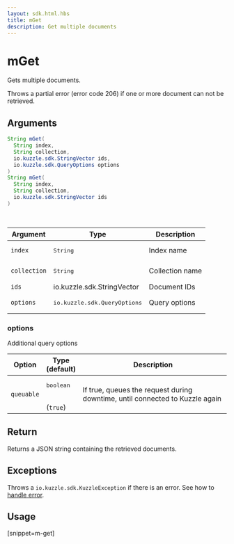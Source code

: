 ```yaml
---
layout: sdk.html.hbs
title: mGet
description: Get multiple documents
---
```


# mGet

Gets multiple documents.

Throws a partial error (error code 206) if one or more document can not be retrieved.

## Arguments

```java
String mGet(
  String index,
  String collection,
  io.kuzzle.sdk.StringVector ids,
  io.kuzzle.sdk.QueryOptions options
)
String mGet(
  String index,
  String collection,
  io.kuzzle.sdk.StringVector ids
)
```

<br/>

| Argument     | Type                                  | Description     |
| ------------ | ------------------------------------- | --------------- |
| `index`      | <pre>String</pre>                     | Index name      |
| `collection` | <pre>String</pre>                     | Collection name |
| `ids`        | io.kuzzle.sdk.StringVector            | Document IDs    |
| `options`    | <pre>io.kuzzle.sdk.QueryOptions</pre> | Query options   |

### options

Additional query options

| Option     | Type<br/>(default)              | Description                                                                  |
| ---------- | ------------------------------- | ---------------------------------------------------------------------------- |
| `queuable` | <pre>boolean</pre><br/>(`true`) | If true, queues the request during downtime, until connected to Kuzzle again |

## Return

Returns a JSON string containing the retrieved documents.

## Exceptions

Throws a `io.kuzzle.sdk.KuzzleException` if there is an error. See how to [handle error](/sdk-reference/java/1/error-handling).

## Usage

[snippet=m-get]
